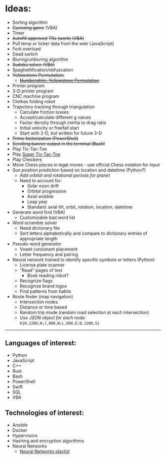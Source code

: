 # Ideas:

* Sorting algorithm
* ~~Guessing game~~ (VBA)
* Timer
* ~~Autofill approved TRs (work) (VBA)~~
* Pull temp or ticker data from the web (JavaScript)
* Fork overload
* Dead switch
* Bluring/unbluring algorithm
* ~~Sudoku solver (VBA)~~
* Spaghettification/obfuscation
* ~~Yellowstone Permutation:~~
  * ~~[Numberphile: Yellowstone Permutation](https://www.youtube.com/watch?v=DUaqiM1bGX4)~~
* Printer program
* 3-D printer program
* CNC machine program
* Clothes folding robot
* Trajectory tracking through triangulation
  * Calculate friction losses
  * Accept/calculate different g values
  * Factor density through inertia to drag ratio
  * Initial velocity or freefall start
  * Start with 2-D, but written for future 3-D
* ~~Prime factorization (PowerShell)~~
* ~~Scrolling banner output in the terminal (Bash)~~
* Play Tic-Tac-Toe
* Play [Super Tic-Tac-Toe](https://www.youtube.com/watch?v=_Na3a1ZrX7c)
* Play Checkers
* Move Chess pieces in legal moves - use official Chess notation for input
* Sun position prediction based on location and datetime (Python?)
  * *Add orbital and rotational periods for planet*
  * Need to account for:
    * Solar noon drift
    * Orbital progression
    * Axial wobble
    * Leap year
    * Standard: axial tilt, orbit, rotation, location, datetime
* Generate word find (VBA)
  * Customizable bad word list
* Word scramble solver
  * Need dictionary file
  * Sort letters alphabetically and compare to dictionary entries of appropriate length
* Pseudo-word generator
  * Vowel consonant placement
  * Letter frequency and pairing
* Neural network trained to identify specific symbols or letters (Python)
  * License plate scanner
  * "Read" pages of text
    * Book reading robot?
  * Recognize flags
  * Recognize brand logos
  * Find patterns from habits
* Route finder (map navigation)
  * Intersection nodes
  * Distance or time based
  * Random trip mode (random road selection at each intersection)
  * *Use JSON object for each node:*
    `K{H,1200,N;J,800,W;L,600,E;Q,1200,S}`
***
## Languages of interest:
* Python
* JavaScript
* C++
* Rust
* Bash
* PowerShell
* Swift
* SQL
* VBA

## Technologies of interest:
* Ansible
* Docker
* Hypervisors
* Hashing and encryption algorithms
* Neural Networks
  * [Neural Networks playlist](https://www.youtube.com/watch?v=aircAruvnKk&list=PLZHQObOWTQDNU6R1_67000Dx_ZCJB-3pi)
